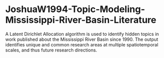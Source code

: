 # JoshuaW1994-Topic-Modeling-Mississippi-River-Basin-Literature
A Latent Dirichlet Allocation algorithm is used to identify hidden topics in work published about the Mississippi River Basin since 1990. The output identifies unique and common research areas at multiple spatiotemporal scales, and thus future research directions.
